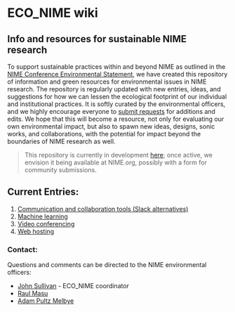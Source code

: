 # ECO_NIME wiki

## Info and resources for sustainable NIME research

To support sustainable practices within and beyond NIME as outlined in the [NIME Conference Environmental Statement](https://www.nime.org/environment/), we have created this repository of information and green resources for environmental issues in NIME research. The repository is regularly updated with new entries, ideas, and suggestions for how we can lessen the ecological footprint of our individual and institutional practices. It is softly curated by the environmental officers, and we highly encourage everyone to [submit requests](Contribute/README.md) for additions and edits. We hope that this will become a resource, not only for evaluating our own environmental impact, but also to spawn new ideas, designs, sonic works, and collaborations, with the potential for impact beyond the boundaries of NIME research as well.

> This repository is currently in development [here](https://github.com/NIME-conference/ECO_NIME); once active, we envision it being available at NIME.org, possibly with a form for community submissions.

## Current Entries:

1. [Communication and collaboration tools (Slack alternatives)](https://github.com/NIME-conference/ECO_NIME/tree/75f28d1153a2b7fd9bc8aae486f850365a26faec/communication_chat_platform.md)
2. [Machine learning](machine_learning.md)
3. [Video conferencing](video_conferencing.md)
4. [Web hosting](web_hosting.md)

### Contact:

Questions and comments can be directed to the NIME environmental officers:

* [John Sullivan](mailto:johnny@johnnyvenom.com) - ECO_NIME coordinator
* [Raul Masu](mailto:raul@raulmasu.org)
* [Adam Pultz Melbye](mailto:mail@adampultz.com)

